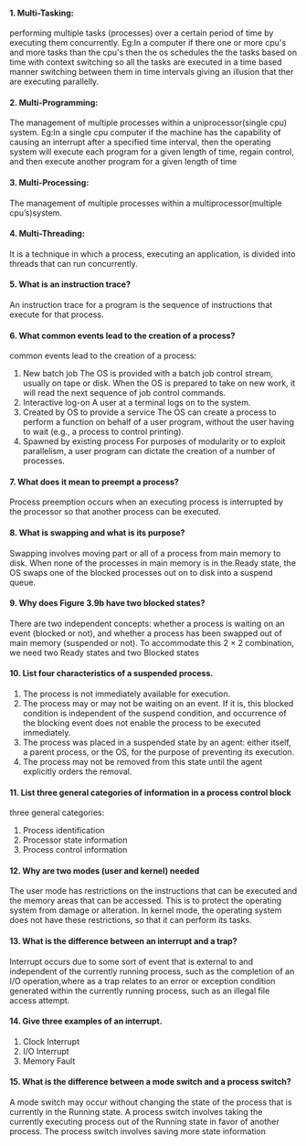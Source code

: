 #### 1. Multi-Tasking: 
performing multiple tasks (processes) over a certain period of time by executing them concurrently.
Eg:In a computer if there one or more cpu's and more tasks than the cpu's then the os schedules the the tasks based on time with context switching so all the tasks are executed in a time based manner switching between them in time intervals giving an illusion that ther are executing parallelly.
#### 2. Multi-Programming:
The management of multiple processes within a uniprocessor(single cpu) system.
Eg:In a single cpu computer if the machine has the capability of causing an interrupt after a specified time interval, then the operating system will execute each program for a given length of time, regain control, and then execute another program for a given length of time
#### 3. Multi-Processing:
The management of multiple processes within a multiprocessor(multiple cpu’s)system.
#### 4. Multi-Threading:
It is a technique in which a process, executing an application, is
divided into threads that can run concurrently.

#### 5. What is an instruction trace?
An instruction trace for a program is the sequence of instructions that execute for that process.

#### 6. What common events lead to the creation of a process?
common events lead to the creation of a process:
 1. New batch job The OS is provided with a batch job control stream, usually on tape
or disk. When the OS is prepared to take on new work, it will read the
next sequence of job control commands.
 2. Interactive log-on A user at a terminal logs on to the system.
 3. Created by OS to provide a service The OS can create a process to perform a function on behalf of a user program, without the user having to wait (e.g., a process to control
printing).
 4. Spawned by existing process For purposes of modularity or to exploit parallelism, a user program can dictate the creation of a number of processes.

#### 7. What does it mean to preempt a process?
Process preemption occurs when an executing process is interrupted by the processor so that another process can be executed.


#### 8. What is swapping and what is its purpose?
Swapping involves moving part or all of a process from main memory to disk. When none of the processes in main memory is in the.Ready state, the OS swaps one of the blocked processes out on to disk into a suspend queue.

#### 9. Why does Figure 3.9b have two blocked states?
There are two independent concepts: whether a process is waiting on an event (blocked or not), and whether a process has been swapped out of main memory (suspended or not). To accommodate this 2 × 2 combination, we need two Ready states and two Blocked states


#### 10. List four characteristics of a suspended process.
 1. The process is not immediately available for execution.
 2. The process may or may not be waiting on an event. If it is, this blocked condition
is independent of the suspend condition, and occurrence of the blocking 
event does not enable the process to be executed immediately.
 3. The process was placed in a suspended state by an agent: either itself, a parent
process, or the OS, for the purpose of preventing its execution.
 4. The process may not be removed from this state until the agent explicitly orders the removal.

#### 11. List three general categories of information in a process control block
three general categories:
 1. Process identification
 2. Processor state information
 3. Process control information

#### 12. Why are two modes (user and kernel) needed
The user mode has restrictions on the instructions that can be executed and the memory areas that can be accessed. This is to protect the operating system from damage or alteration. In kernel mode, the operating system does not have these restrictions, so that it can perform its tasks.

#### 13. What is the difference between an interrupt and a trap?
Interrupt occurs  due to some sort of event that is external to and independent of the currently running process, such as the completion of an I/O operation,where as a trap relates to an error or exception condition generated within the currently running process, such as an illegal file access attempt.

#### 14. Give three examples of an interrupt.
 1. Clock Interrupt
 2. I/O Interrupt
 3. Memory Fault

#### 15. What is the difference between a mode switch and a process switch?
A mode switch may occur without changing the state of the process that is currently in the Running state. A process switch involves taking the currently executing process out of the Running state in favor of another process. The process switch involves saving more state information


